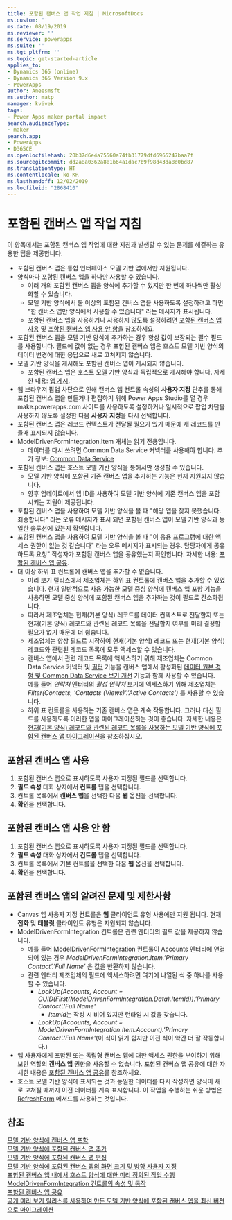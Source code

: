 ```yaml
---
title: 포함된 캔버스 앱 작업 지침 | MicrosoftDocs
ms.custom: ''
ms.date: 08/19/2019
ms.reviewer: ''
ms.service: powerapps
ms.suite: ''
ms.tgt_pltfrm: ''
ms.topic: get-started-article
applies_to:
- Dynamics 365 (online)
- Dynamics 365 Version 9.x
- PowerApps
author: Aneesmsft
ms.author: matp
manager: kvivek
tags:
- Power Apps maker portal impact
search.audienceType:
- maker
search.app:
- PowerApps
- D365CE
ms.openlocfilehash: 20b37d6e4a75560a74fb31779dfd6965247baa7f
ms.sourcegitcommit: dd2a8a0362a8e1b64a1dac7b9f98d43da8d0bd87
ms.translationtype: HT
ms.contentlocale: ko-KR
ms.lasthandoff: 12/02/2019
ms.locfileid: "2868410"
---
```

# <a name="guidelines-on-working-with-embedded-canvas-apps"></a>포함된 캔버스 앱 작업 지침
이 항목에서는 포함된 캔버스 앱 작업에 대한 지침과 발생할 수 있는 문제를 해결하는 유용한 팁을 제공합니다.

-   포함된 캔버스 앱은 통합 인터페이스 모델 기반 앱에서만 지원됩니다.
-   양식마다 포함된 캔버스 앱을 하나만 사용할 수 있습니다. 
     - 여러 개의 포함된 캔버스 앱을 양식에 추가할 수 있지만 한 번에 하나씩만 활성화할 수 있습니다.
     - 모델 기반 양식에서 둘 이상의 포함된 캔버스 앱을 사용하도록 설정하려고 하면 "한 캔버스 앱만 양식에서 사용할 수 있습니다" 라는 메시지가 표시됩니다.
     - 포함된 캔버스 앱을 사용하거나 사용하지 않도록 설정하려면 [포함된 캔버스 앱 사용](#enable-an-embedded-canvas-app) 및 [포함된 캔버스 앱 사용 안 함](#disable-an-embedded-canvas-app)을 참조하세요.
-   포함된 캔버스 앱을 모델 기반 양식에 추가하는 경우 항상 값이 보장되는 필수 필드를 사용합니다. 필드에 값이 없는 경우 포함된 캔버스 앱은 호스트 모델 기반 양식의 데이터 변경에 대한 응답으로 새로 고쳐지지 않습니다.
-   모델 기반 양식을 게시해도 포함된 캔버스 앱이 게시되지 않습니다.
     - 포함된 캔버스 앱은 호스트 모델 기반 양식과 독립적으로 게시해야 합니다. 자세한 내용: [앱 게시](../canvas-apps/save-publish-app.md#publish-an-app).
-   웹 브라우저 팝업 차단으로 인해 캔버스 앱 컨트롤 속성의 **사용자 지정** 단추를 통해 포함된 캔버스 앱을 만들거나 편집하기 위해 Power Apps Studio를 열 경우 make.powerapps.com 사이트를 사용하도록 설정하거나 일시적으로 팝업 차단을 사용하지 않도록 설정한 다음 **사용자 지정**을 다시 선택합니다.
-   포함된 캔버스 앱은 레코드 컨텍스트가 전달될 필요가 있기 때문에 새 레코드를 만들때 표시되지 않습니다.
-   ModelDrivenFormIntegration.Item 개체는 읽기 전용입니다. 
     - 데이터를 다시 쓰려면 Common Data Service 커넥터를 사용해야 합니다. 추가 정보: [Common Data Service](/connectors/commondataservice/)
-   포함된 캔버스 앱은 호스트 모델 기반 양식을 통해서만 생성할 수 있습니다. 
    - 모델 기반 양식에 포함된 기존 캔버스 앱을 추가하는 기능은 현재 지원되지 않습니다.
    - 향후 업데이트에서 앱 ID를 사용하여 모델 기반 양식에 기존 캔버스 앱을 포함시키는 지원이 제공됩니다.
- 포함된 캔버스 앱을 사용하여 모델 기반 양식을 볼 때 "해당 앱을 찾지 못했습니다. 죄송합니다" 라는 오류 메시지가 표시 되면 포함된 캔버스 앱이 모델 기반 양식과 동일한 솔루션에 있는지 확인합니다.
- 포함된 캔버스 앱을 사용하여 모델 기반 양식을 볼 때 "이 응용 프로그램에 대한 액세스 권한이 없는 것 같습니다" 라는 오류 메시지가 표시되는 경우. 담당자에게 공유하도록 요청" 작성자가 포함된 캔버스 앱을 공유했는지 확인합니다. 자세한 내용: [포함된 캔버스 앱 공유](share-embedded-canvas-app.md).
- 더 이상 하위 표 컨트롤에 캔버스 앱을 추가할 수 없습니다.
    - 미리 보기 릴리스에서 제조업체는 하위 표 컨트롤에 캔버스 앱을 추가할 수 있었습니다. 현재 일반적으로 사용 가능한 모델 중심 양식에 캔버스 앱 포함 기능을 사용하면 모델 중심 양식에 포함된 캔버스 앱을 추가하는 것이 필드로 간소화됩니다. 
    - 따라서 제조업체는 현재(기본 양식) 레코드를 데이터 컨텍스트로 전달할지 또는 현재(기본 양식) 레코드와 관련된 레코드 목록을 전달할지 여부를 미리 결정할 필요가 없기 때문에 더 쉽습니다. 
    - 제조업체는 항상 필드로 시작하여 현재(기본 양식) 레코드 또는 현재(기본 양식) 레코드와 관련된 레코드 목록에 모두 액세스할 수 있습니다.
    - 캔버스 앱에서 관련 레코드 목록에 액세스하기 위해 제조업체는 Common Data Service 커넥터 및 [필터](../canvas-apps/functions/function-filter-lookup.md) 기능을 캔버스 앱에서 활성화된 [데이터 원본 경험 및 Common Data Service 보기 개선](https://powerapps.microsoft.com/blog/improved-data-source-selection-and-common-data-service-views/) 기능과 함께 사용할 수 있습니다.  
    예를 들어 *연락처* 엔터티의 *활성 연락처* 보기에 액세스하기 위해 제조업체는 *Filter(Contacts, 'Contacts (Views)'.'Active Contacts')* 를 사용할 수 있습니다.
    - 하위 표 컨트롤을 사용하는 기존 캔버스 앱은 계속 작동합니다. 그러나 대신 필드를 사용하도록 이러한 앱을 마이그레이션하는 것이 좋습니다. 자세한 내용은 [현재(기본 양식) 레코드와 관련된 레코드 목록을 사용하는 모델 기반 양식에 포함된 캔버스 앱 마이그레이션](embedded-canvas-app-migrate-from-preview.md#migrating-embedded-canvas-apps-on-model-driven-forms-that-use-a-list-of-records-related-to-the-current-main-form-record)을 참조하십시오.

## <a name="enable-an-embedded-canvas-app"></a>포함된 캔버스 앱 사용
1. 포함된 캔버스 앱으로 표시하도록 사용자 지정된 필드를 선택합니다.
2. **필드 속성** 대화 상자에서 **컨트롤** 탭을 선택합니다.
3. 컨트롤 목록에서 **캔버스 앱**을 선택한 다음 **웹** 옵션을 선택합니다.
4. **확인**을 선택합니다.

## <a name="disable-an-embedded-canvas-app"></a>포함된 캔버스 앱 사용 안 함
1. 포함된 캔버스 앱으로 표시하도록 사용자 지정된 필드를 선택합니다.
2. **필드 속성** 대화 상자에서 **컨트롤** 탭을 선택합니다.
3. 컨트롤 목록에서 기본 컨트롤을 선택한 다음 **웹** 옵션을 선택합니다.
4. **확인**을 선택합니다.

## <a name="known-issues-and-limitations-with-embedded-canvas-apps"></a>포함된 캔버스 앱의 알려진 문제 및 제한사항
- Canvas 앱 사용자 지정 컨트롤은 **웹** 클라이언트 유형 사용에만 지원 됩니다. 현재 **전화** 및 **태블릿** 클라이언트 유형은 지원되지 않습니다.
- ModelDrivenFormIntegration 컨트롤은 관련 엔터티의 필드 값을 제공하지 않습니다. 
  - 예를 들어 ModelDrivenFormIntegration 컨트롤이 Accounts 엔터티에 연결되어 있는 경우 *ModelDrivenFormIntegration.Item.’Primary Contact’.’Full Name’* 은 값을 반환하지 않습니다. 
  - 관련 엔터티 제조업체의 필드에 액세스하려면 여기에 나열된 식 중 하나를 사용할 수 있습니다.
    - *LookUp(Accounts, Account = GUID(First(ModelDrivenFormIntegration.Data).ItemId)).'Primary Contact'.'Full Name'*  
      - *ItemId*는 작성 시 비어 있지만 런타임 시 값을 갖습니다.
    - *LookUp(Accounts, Account = ModelDrivenFormIntegration.Item.Account).'Primary Contact'.'Full Name'*(이 식이 읽기 쉽지만 이전 식이 약간 더 잘 작동합니다.)
- 앱 사용자에게 포함된 또는 독립형 캔버스 앱에 대한 액세스 권한을 부여하기 위해 보안 역할의 **캔버스 앱** 권한을 사용할 수 없습니다. 포함된 캔버스 앱 공유에 대한 자세한 내용은 [포함된 캔버스 앱 공유](share-embedded-canvas-app.md)를 참조하세요.
- 호스트 모델 기반 양식에 표시되는 것과 동일한 데이터를 다시 작성하면 양식이 새로 고쳐질 때까지 이전 데이터를 계속 표시합니다. 이 작업을 수행하는 쉬운 방법은 [RefreshForm](embedded-canvas-app-actions.md#refreshformshowprompt) 메서드를 사용하는 것입니다.

## <a name="see-also"></a>참조
[모델 기반 양식에 캔버스 앱 포함](embed-canvas-app-in-form.md) <br />
[모델 기반 양식에 포함된 캔버스 앱 추가](embedded-canvas-app-add-classic-designer.md) <br />
[모델 기반 양식에 포함된 캔버스 앱 편집](embedded-canvas-app-edit-classic-designer.md) <br />
[모델 기반 양식에 포함된 캔버스 앱의 화면 크기 및 방향 사용자 지정](embedded-canvas-app-customize-screen.md) <br />
[포함된 캔버스 앱 내에서 호스트 양식에 대한 미리 정의된 작업 수행](embedded-canvas-app-actions.md) <br />
[ModelDrivenFormIntegration 컨트롤의 속성 및 동작](embedded-canvas-app-properties-actions.md) <br />
[포함된 캔버스 앱 공유](share-embedded-canvas-app.md) <br />
[공개 미리 보기 릴리스를 사용하여 만든 모델 기반 양식에 포함된 캔버스 엡을 최신 버전으로 마이그레이션](embedded-canvas-app-migrate-from-preview.md) <br />
